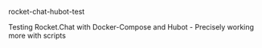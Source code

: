 rocket-chat-hubot-test

Testing Rocket.Chat with Docker-Compose and Hubot - Precisely working more with scripts
